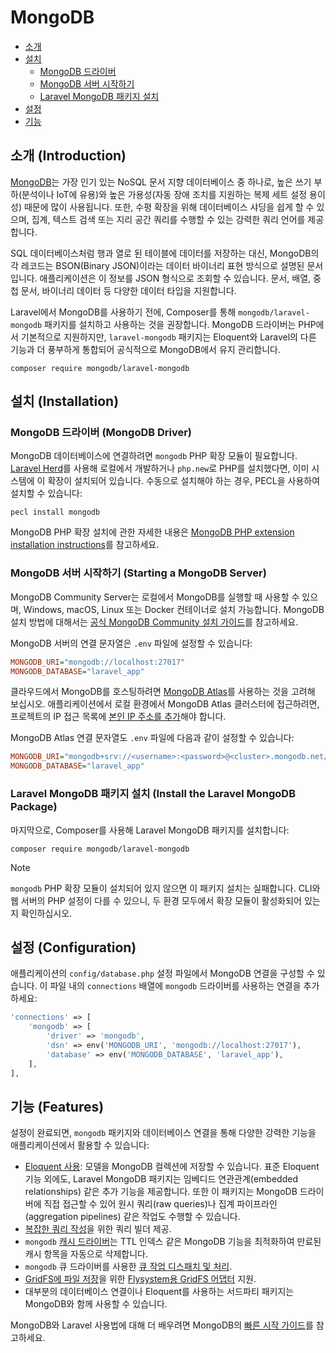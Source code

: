 # MongoDB

- [소개](#introduction)
- [설치](#installation)
    - [MongoDB 드라이버](#mongodb-driver)
    - [MongoDB 서버 시작하기](#starting-a-mongodb-server)
    - [Laravel MongoDB 패키지 설치](#install-the-laravel-mongodb-package)
- [설정](#configuration)
- [기능](#features)

<a name="introduction"></a>
## 소개 (Introduction)

[MongoDB](https://www.mongodb.com/resources/products/fundamentals/why-use-mongodb)는 가장 인기 있는 NoSQL 문서 지향 데이터베이스 중 하나로, 높은 쓰기 부하(분석이나 IoT에 유용)와 높은 가용성(자동 장애 조치를 지원하는 복제 세트 설정 용이성) 때문에 많이 사용됩니다. 또한, 수평 확장을 위해 데이터베이스 샤딩을 쉽게 할 수 있으며, 집계, 텍스트 검색 또는 지리 공간 쿼리를 수행할 수 있는 강력한 쿼리 언어를 제공합니다.

SQL 데이터베이스처럼 행과 열로 된 테이블에 데이터를 저장하는 대신, MongoDB의 각 레코드는 BSON(Binary JSON)이라는 데이터 바이너리 표현 방식으로 설명된 문서입니다. 애플리케이션은 이 정보를 JSON 형식으로 조회할 수 있습니다. 문서, 배열, 중첩 문서, 바이너리 데이터 등 다양한 데이터 타입을 지원합니다.

Laravel에서 MongoDB를 사용하기 전에, Composer를 통해 `mongodb/laravel-mongodb` 패키지를 설치하고 사용하는 것을 권장합니다. MongoDB 드라이버는 PHP에서 기본적으로 지원하지만, `laravel-mongodb` 패키지는 Eloquent와 Laravel의 다른 기능과 더 풍부하게 통합되어 공식적으로 MongoDB에서 유지 관리합니다.

```shell
composer require mongodb/laravel-mongodb
```

<a name="installation"></a>
## 설치 (Installation)

<a name="mongodb-driver"></a>
### MongoDB 드라이버 (MongoDB Driver)

MongoDB 데이터베이스에 연결하려면 `mongodb` PHP 확장 모듈이 필요합니다. [Laravel Herd](https://herd.laravel.com)를 사용해 로컬에서 개발하거나 `php.new`로 PHP를 설치했다면, 이미 시스템에 이 확장이 설치되어 있습니다. 수동으로 설치해야 하는 경우, PECL을 사용하여 설치할 수 있습니다:

```shell
pecl install mongodb
```

MongoDB PHP 확장 설치에 관한 자세한 내용은 [MongoDB PHP extension installation instructions](https://www.php.net/manual/en/mongodb.installation.php)를 참고하세요.

<a name="starting-a-mongodb-server"></a>
### MongoDB 서버 시작하기 (Starting a MongoDB Server)

MongoDB Community Server는 로컬에서 MongoDB를 실행할 때 사용할 수 있으며, Windows, macOS, Linux 또는 Docker 컨테이너로 설치 가능합니다. MongoDB 설치 방법에 대해서는 [공식 MongoDB Community 설치 가이드](https://docs.mongodb.com/manual/administration/install-community/)를 참고하세요.

MongoDB 서버의 연결 문자열은 `.env` 파일에 설정할 수 있습니다:

```ini
MONGODB_URI="mongodb://localhost:27017"
MONGODB_DATABASE="laravel_app"
```

클라우드에서 MongoDB를 호스팅하려면 [MongoDB Atlas](https://www.mongodb.com/cloud/atlas)를 사용하는 것을 고려해 보십시오. 애플리케이션에서 로컬 환경에서 MongoDB Atlas 클러스터에 접근하려면, 프로젝트의 IP 접근 목록에 [본인 IP 주소를 추가](https://www.mongodb.com/docs/atlas/security/add-ip-address-to-list/)해야 합니다.

MongoDB Atlas 연결 문자열도 `.env` 파일에 다음과 같이 설정할 수 있습니다:

```ini
MONGODB_URI="mongodb+srv://<username>:<password>@<cluster>.mongodb.net/<dbname>?retryWrites=true&w=majority"
MONGODB_DATABASE="laravel_app"
```

<a name="install-the-laravel-mongodb-package"></a>
### Laravel MongoDB 패키지 설치 (Install the Laravel MongoDB Package)

마지막으로, Composer를 사용해 Laravel MongoDB 패키지를 설치합니다:

```shell
composer require mongodb/laravel-mongodb
```

> [!NOTE]
> `mongodb` PHP 확장 모듈이 설치되어 있지 않으면 이 패키지 설치는 실패합니다. CLI와 웹 서버의 PHP 설정이 다를 수 있으니, 두 환경 모두에서 확장 모듈이 활성화되어 있는지 확인하십시오.

<a name="configuration"></a>
## 설정 (Configuration)

애플리케이션의 `config/database.php` 설정 파일에서 MongoDB 연결을 구성할 수 있습니다. 이 파일 내의 `connections` 배열에 `mongodb` 드라이버를 사용하는 연결을 추가하세요:

```php
'connections' => [
    'mongodb' => [
        'driver' => 'mongodb',
        'dsn' => env('MONGODB_URI', 'mongodb://localhost:27017'),
        'database' => env('MONGODB_DATABASE', 'laravel_app'),
    ],
],
```

<a name="features"></a>
## 기능 (Features)

설정이 완료되면, `mongodb` 패키지와 데이터베이스 연결을 통해 다양한 강력한 기능을 애플리케이션에서 활용할 수 있습니다:

- [Eloquent 사용](https://www.mongodb.com/docs/drivers/php/laravel-mongodb/current/eloquent-models/): 모델을 MongoDB 컬렉션에 저장할 수 있습니다. 표준 Eloquent 기능 외에도, Laravel MongoDB 패키지는 임베디드 연관관계(embedded relationships) 같은 추가 기능을 제공합니다. 또한 이 패키지는 MongoDB 드라이버에 직접 접근할 수 있어 원시 쿼리(raw queries)나 집계 파이프라인(aggregation pipelines) 같은 작업도 수행할 수 있습니다.
- [복잡한 쿼리 작성](https://www.mongodb.com/docs/drivers/php/laravel-mongodb/current/query-builder/)을 위한 쿼리 빌더 제공.
- `mongodb` [캐시 드라이버](https://www.mongodb.com/docs/drivers/php/laravel-mongodb/current/cache/)는 TTL 인덱스 같은 MongoDB 기능을 최적화하여 만료된 캐시 항목을 자동으로 삭제합니다.
- `mongodb` 큐 드라이버를 사용한 [큐 작업 디스패치 및 처리](https://www.mongodb.com/docs/drivers/php/laravel-mongodb/current/queues/).
- [GridFS에 파일 저장](https://www.mongodb.com/docs/drivers/php/laravel-mongodb/current/filesystems/)을 위한 [Flysystem용 GridFS 어댑터](https://flysystem.thephpleague.com/docs/adapter/gridfs/) 지원.
- 대부분의 데이터베이스 연결이나 Eloquent를 사용하는 서드파티 패키지는 MongoDB와 함께 사용할 수 있습니다.

MongoDB와 Laravel 사용법에 대해 더 배우려면 MongoDB의 [빠른 시작 가이드](https://www.mongodb.com/docs/drivers/php/laravel-mongodb/current/quick-start/)를 참고하세요.